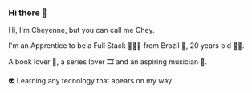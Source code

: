 ### Hi there 👋


Hi, I'm Cheyenne, but you can call me Chey.

I'm an Apprentice to be a Full Stack 👩🏻‍💻 from Brazil 💚, 20 years old 👶🏻.

A book lover 📕, a series lover 🎞️ and an aspiring musician 🎸.

👽 Learning any tecnology that apears on my way.
